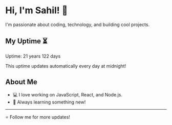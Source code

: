 # Hi, I'm Sahil! 👋

I'm passionate about coding, technology, and building cool projects.

## My Uptime ⏳
Uptime: 21 years 122 days

This uptime updates automatically every day at midnight!

## About Me
- 💻 I love working on JavaScript, React, and Node.js.
- 🎯 Always learning something new!

---

⭐️ Follow me for more updates!
